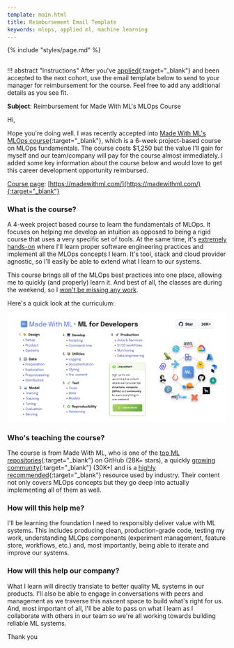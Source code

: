 ```yaml
---
template: main.html
title: Reimbursement Email Template
keywords: mlops, applied ml, machine learning
---
```


{% include "styles/page.md" %}

##

!!! abstract "Instructions"
    After you've [applied](index.md#apply){:target="_blank"} and been accepted to the next cohort, use the email template below to send to your manager for reimbursement for the course. Feel free to add any additional details as you see fit.

**Subject**: Reimbursement for Made With ML's MLOps Course

Hi,

Hope you're doing well. I was recently accepted into [Made With ML's MLOps course](index.md){:target="_blank"}, which is a 6-week project-based course on MLOps fundamentals. The course costs $1,250 but the value I'll gain for myself and our team/company will pay for the course almost immediately. I added some key information about the course below and would love to get this career development opportunity reimbursed.

<u>Course page</u>: [https://madewithml.com/](https://madewithml.com/){:target="_blank"}

### What is the course?

A 4-week project based course to learn the fundamentals of MLOps. It focuses on helping me develop an intuition as opposed to being a rigid course that uses a very specific set of tools. At the same time, it's <u>extremely hands-on</u> where I'll learn proper software engineering practices and implement all the MLOps concepts I learn. It's tool, stack and cloud provider agnostic, so I'll easily be able to extend what I learn to our systems.

This course brings all of the MLOps best practices into one place, allowing me to quickly (and properly) learn it. And best of all, the classes are during the weekend, so I <u>won't be missing any work</u>.

Here's a quick look at the curriculum:

<div class="ai-center-all">
    <img width="700" src="/static/images/mlops.png">
</div>

### Who's teaching the course?

The course is from Made With ML, who is one of the [top ML repositories](https://github.com/GokuMohandas/Made-With-ML){:target="_blank"} on GitHub (28K+ stars), a quickly [growing community](https://newsletter.madewithml.com/){:target="_blank"} (30K+) and is a [highly recommended](https://youtu.be/CjU_6OaYKpw?t=1009){:target="_blank"} resource used by industry. Their content not only covers MLOps concepts but they go deep into actually implementing all of them as well.

### How will this help me?

I'll be learning the foundation I need to responsibly deliver value with ML systems. This includes producing clean, production-grade code, testing my work, understanding MLOps components (experiment management, feature store, workflows, etc.) and, most importantly, being able to iterate and improve our systems.

### How will this help our company?

What I learn will directly translate to better quality ML systems in our products. I'll also be able to engage in conversations with peers and management as we traverse this nascent space to build what's right for us. And, most important of all, I'll be able to pass on what I learn as I collaborate with others in our team so we're all working towards building reliable ML systems.

Thank you